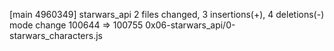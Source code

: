 [main 4960349] starwars_api
 2 files changed, 3 insertions(+), 4 deletions(-)
 mode change 100644 => 100755 0x06-starwars_api/0-starwars_characters.js
